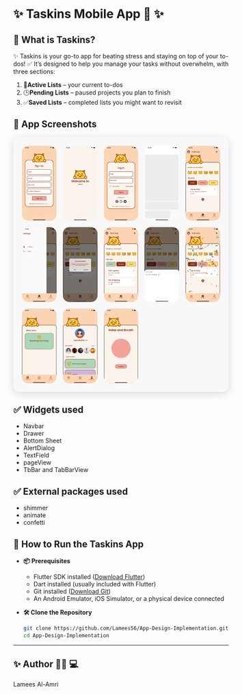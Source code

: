 #  ✨ **Taskins** Mobile App 📱  ✨


## 📝 What is Taskins?

✨ Taskins is your go-to app for beating stress and staying on top of your to-dos! ✅ It’s designed to help you manage your tasks without overwhelm, with three sections:
1. 📝**Active Lists** – your current to-dos  
2. 🕒**Pending Lists** – paused projects you plan to finish  
3. ✅**Saved Lists** – completed lists you might want to revisit  


## 📱 App Screenshots

<div style="
    display: grid; 
    grid-template-columns: repeat(5, 1fr); 
    gap: 15px;
    background-color: #f8f8f8;
    padding: 20px;
    border-radius: 15px;
    box-shadow: 0 4px 20px rgba(0,0,0,0.15);
">
    <img src="Simulator Screenshot - iPhone 13 Pro Max - 2025-05-10 at 12.28.46.png" style="width: 100%; border-radius: 15px; transition: transform 0.3s; cursor: pointer;">
    <img src="Simulator Screenshot - iPhone 13 Pro Max - 2025-05-10 at 12.28.43.png" style="width: 100%; border-radius: 15px; transition: transform 0.3s; cursor: pointer;">
    <img src="Simulator Screenshot - iPhone 13 Pro Max - 2025-05-10 at 12.28.50.png" style="width: 100%; border-radius: 15px; transition: transform 0.3s; cursor: pointer;">
    <img src="Simulator Screenshot - iPhone 13 Pro Max - 2025-05-10 at 12.29.01.png" style="width: 100%; border-radius: 15px; transition: transform 0.3s; cursor: pointer;">
    <img src="Simulator Screenshot - iPhone 13 Pro Max - 2025-05-10 at 12.29.05.png" style="width: 100%; border-radius: 15px; transition: transform 0.3s; cursor: pointer;">
    <img src="Simulator Screenshot - iPhone 13 Pro Max - 2025-05-10 at 12.29.07.png" style="width: 100%; border-radius: 15px; transition: transform 0.3s; cursor: pointer;">
    <img src="Simulator Screenshot - iPhone 13 Pro Max - 2025-05-10 at 12.29.12.png" style="width: 100%; border-radius: 15px; transition: transform 0.3s; cursor: pointer;">
    <img src="Simulator Screenshot - iPhone 13 Pro Max - 2025-05-10 at 12.29.16.png" style="width: 100%; border-radius: 15px; transition: transform 0.3s; cursor: pointer;">
    <img src="Simulator Screenshot - iPhone 13 Pro Max - 2025-05-10 at 12.29.20.png" style="width: 100%; border-radius: 15px; transition: transform 0.3s; cursor: pointer;">
    <img src="Simulator Screenshot - iPhone 13 Pro Max - 2025-05-10 at 12.29.24.png" style="width: 100%; border-radius: 15px; transition: transform 0.3s; cursor: pointer;">
    <img src="Simulator Screenshot - iPhone 13 Pro Max - 2025-05-10 at 12.29.27.png" style="width: 100%; border-radius: 15px; transition: transform 0.3s; cursor: pointer;">
    <img src="Simulator Screenshot - iPhone 13 Pro Max - 2025-05-10 at 12.29.29.png" style="width: 100%; border-radius: 15px; transition: transform 0.3s; cursor: pointer;">
    <img src="Simulator Screenshot - iPhone 13 Pro Max - 2025-05-10 at 12.29.33.png" style="width: 100%; border-radius: 15px; transition: transform 0.3s; cursor: pointer;">
</div>









## ✅  Widgets used 

+ Navbar
+ Drawer
+ Bottom Sheet
+ AlertDialog
+ TextField
+ pageView
+ TbBar and TabBarView



## ✅ External packages used 

+ shimmer
+ animate
+ confetti 


## 🚀 How to Run the Taskins App

+ **📦 Prerequisites**  
  + Flutter SDK installed ([Download Flutter](https://docs.flutter.dev/get-started/install))  
  + Dart installed (usually included with Flutter)  
  + Git installed ([Download Git](https://git-scm.com/downloads))  
  + An Android Emulator, iOS Simulator, or a physical device connected  

+ **🛠️ Clone the Repository**  
  ```bash
  git clone https://github.com/Lamees56/App-Design-Implementation.git
  cd App-Design-Implementation


---

## ✨ Author 👩‍💻 💻

Lamees Al-Amri 

